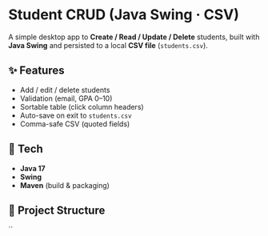 # Student CRUD (Java Swing · CSV)

A simple desktop app to **Create / Read / Update / Delete** students, built with **Java Swing** and persisted to a local **CSV file** (`students.csv`).

## ✨ Features
- Add / edit / delete students
- Validation (email, GPA 0–10)
- Sortable table (click column headers)
- Auto-save on exit to `students.csv`
- Comma-safe CSV (quoted fields)

## 🧱 Tech
- **Java 17**
- **Swing**
- **Maven** (build & packaging)

## 📁 Project Structure
``
